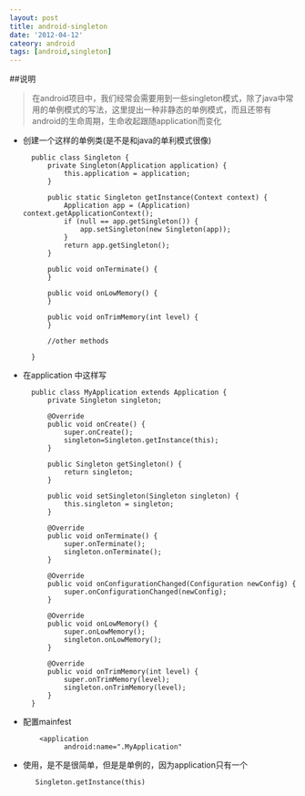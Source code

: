 ```yaml
---
layout: post
title: android-singleton
date: '2012-04-12'
cateory: android
tags: [android,singleton]
---
```


##说明
>    在android项目中，我们经常会需要用到一些singleton模式，除了java中常用的单例模式的写法，这里提出一种非静态的单例模式，而且还带有android的生命周期，生命收起跟随application而变化

* 创建一个这样的单例类(是不是和java的单利模式很像)  

        public class Singleton {
            private Singleton(Application application) {
                this.application = application;
            }
        
            public static Singleton getInstance(Context context) {
                Application app = (Application) context.getApplicationContext();
                if (null == app.getSingleton()) {
                    app.setSingleton(new Singleton(app));
                }
                return app.getSingleton();
            }
        
            public void onTerminate() {
            }
        
            public void onLowMemory() {
            }
        
            public void onTrimMemory(int level) {
            }
        
            //other methods
        
        }
    
* 在application 中这样写

        public class MyApplication extends Application {
            private Singleton singleton;
        
            @Override
            public void onCreate() {
                super.onCreate();
                singleton=Singleton.getInstance(this);
            }
        
            public Singleton getSingleton() {
                return singleton;
            }
        
            public void setSingleton(Singleton singleton) {
                this.singleton = singleton;
            }
        
            @Override
            public void onTerminate() {
                super.onTerminate();
                singleton.onTerminate();
            }
        
            @Override
            public void onConfigurationChanged(Configuration newConfig) {
                super.onConfigurationChanged(newConfig);
            }
        
            @Override
            public void onLowMemory() {
                super.onLowMemory();
                singleton.onLowMemory();
            }
        
            @Override
            public void onTrimMemory(int level) {
                super.onTrimMemory(level);
                singleton.onTrimMemory(level);
            }
        }
    
* 配置mainfest

          <application
                android:name=".MyApplication"
            
* 使用，是不是很简单，但是是单例的，因为application只有一个  

         Singleton.getInstance(this)

